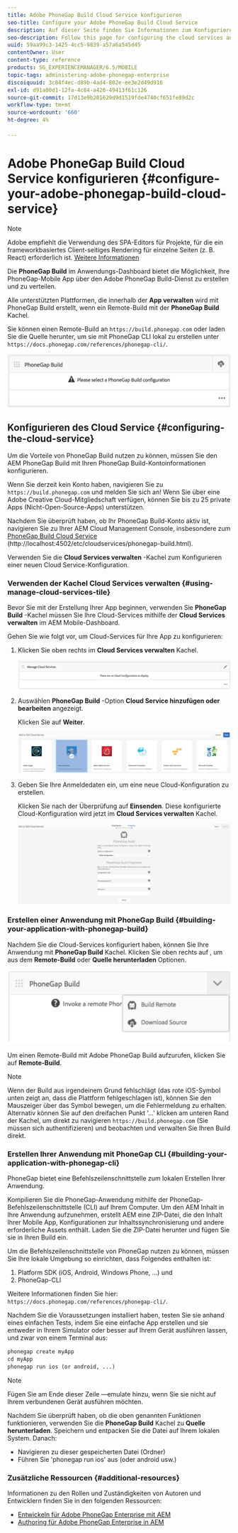 ```yaml
---
title: Adobe PhoneGap Build Cloud Service konfigurieren
seo-title: Configure your Adobe PhoneGap Build Cloud Service
description: Auf dieser Seite finden Sie Informationen zum Konfigurieren der Cloud-Services und zum Erstellen Ihrer Anwendung mit PhoneGap-Build.
seo-description: Follow this page for configuring the cloud services and building your application with PhoneGap build.
uuid: 59aa99c3-1425-4cc5-9839-a57a6a545d45
contentOwner: User
content-type: reference
products: SG_EXPERIENCEMANAGER/6.5/MOBILE
topic-tags: administering-adobe-phonegap-enterprise
discoiquuid: 3c84f4ec-d89b-4ad4-802e-ee3e2d49d916
exl-id: d91a00d1-12fa-4c84-a426-49413f61c126
source-git-commit: 17d13e9b201629d9d1519fde4740cf651fe89d2c
workflow-type: tm+mt
source-wordcount: '660'
ht-degree: 4%

---
```


# Adobe PhoneGap Build Cloud Service konfigurieren {#configure-your-adobe-phonegap-build-cloud-service}

>[!NOTE]
>
>Adobe empfiehlt die Verwendung des SPA-Editors für Projekte, für die ein frameworkbasiertes Client-seitiges Rendering für einzelne Seiten (z. B. React) erforderlich ist. [Weitere Informationen](/help/sites-developing/spa-overview.md)

Die **PhoneGap Build** im Anwendungs-Dashboard bietet die Möglichkeit, Ihre PhoneGap-Mobile App über den Adobe PhoneGap Build-Dienst zu erstellen und zu verteilen.

Alle unterstützten Plattformen, die innerhalb der **App verwalten** wird mit PhoneGap Build erstellt, wenn ein Remote-Build mit der **PhoneGap Build** Kachel.

Sie können einen Remote-Build an `https://build.phonegap.com` oder laden Sie die Quelle herunter, um sie mit PhoneGap CLI lokal zu erstellen unter `https://docs.phonegap.com/references/phonegap-cli/`.

![PhoneGap Build](assets/chlimage_1-60.png)

## Konfigurieren des Cloud Service {#configuring-the-cloud-service}

Um die Vorteile von PhoneGap Build nutzen zu können, müssen Sie den AEM PhoneGap Build mit Ihren PhoneGap Build-Kontoinformationen konfigurieren.

Wenn Sie derzeit kein Konto haben, navigieren Sie zu `https://build.phonegap.com` und melden Sie sich an! Wenn Sie über eine Adobe Creative Cloud-Mitgliedschaft verfügen, können Sie bis zu 25 private Apps (Nicht-Open-Source-Apps) unterstützen.

Nachdem Sie überprüft haben, ob Ihr PhoneGap Build-Konto aktiv ist, navigieren Sie zu Ihrer AEM Cloud Management Console, insbesondere zum [PhoneGap Build Cloud Service](http://localhost:4502/etc/cloudservices/phonegap-build.html) (http://localhost:4502/etc/cloudservices/phonegap-build.html).

Verwenden Sie die **Cloud Services verwalten** -Kachel zum Konfigurieren einer neuen Cloud Service-Konfiguration.

### Verwenden der Kachel Cloud Services verwalten {#using-manage-cloud-services-tile}

Bevor Sie mit der Erstellung Ihrer App beginnen, verwenden Sie **PhoneGap Build** -Kachel müssen Sie Ihre Cloud-Services mithilfe der **Cloud Services verwalten** im AEM Mobile-Dashboard.

Gehen Sie wie folgt vor, um Cloud-Services für Ihre App zu konfigurieren:

1. Klicken Sie oben rechts im **Cloud Services verwalten** Kachel.

   ![chlimage_1-61](assets/chlimage_1-61.png)

1. Auswählen **PhoneGap Build** -Option **Cloud Service hinzufügen oder bearbeiten** angezeigt.

   Klicken Sie auf **Weiter**.

   ![chlimage_1-62](assets/chlimage_1-62.png)

1. Geben Sie Ihre Anmeldedaten ein, um eine neue Cloud-Konfiguration zu erstellen.

   Klicken Sie nach der Überprüfung auf **Einsenden**. Diese konfigurierte Cloud-Konfiguration wird jetzt im **Cloud Services verwalten** Kachel.

   ![chlimage_1-63](assets/chlimage_1-63.png)

### Erstellen einer Anwendung mit PhoneGap Build {#building-your-application-with-phonegap-build}

Nachdem Sie die Cloud-Services konfiguriert haben, können Sie Ihre Anwendung mit **PhoneGap Build** Kachel. Klicken Sie oben rechts auf , um aus dem **Remote-Build** oder **Quelle herunterladen** Optionen.

![chlimage_1-64](assets/chlimage_1-64.png)

Um einen Remote-Build mit Adobe PhoneGap Build aufzurufen, klicken Sie auf **Remote-Build**.

>[!NOTE]
>
>Wenn der Build aus irgendeinem Grund fehlschlägt (das rote iOS-Symbol unten zeigt an, dass die Plattform fehlgeschlagen ist), können Sie den Mauszeiger über das Symbol bewegen, um die Fehlermeldung zu erhalten. Alternativ können Sie auf den dreifachen Punkt &#39;...&#39; klicken am unteren Rand der Kachel, um direkt zu navigieren `https://build.phonegap.com` (Sie müssen sich authentifizieren) und beobachten und verwalten Sie Ihren Build direkt.

### Erstellen Ihrer Anwendung mit PhoneGap CLI {#building-your-application-with-phonegap-cli}

PhoneGap bietet eine Befehlszeilenschnittstelle zum lokalen Erstellen Ihrer Anwendung.

Kompilieren Sie die PhoneGap-Anwendung mithilfe der PhoneGap-Befehlszeilenschnittstelle (CLI) auf Ihrem Computer. Um den AEM Inhalt in Ihre Anwendung aufzunehmen, erstellt AEM eine ZIP-Datei, die den Inhalt Ihrer Mobile App, Konfigurationen zur Inhaltssynchronisierung und andere erforderliche Assets enthält. Laden Sie die ZIP-Datei herunter und fügen Sie sie in Ihren Build ein.

Um die Befehlszeilenschnittstelle von PhoneGap nutzen zu können, müssen Sie Ihre lokale Umgebung so einrichten, dass Folgendes enthalten ist:

1. Platform SDK (iOS, Android, Windows Phone, ...) und
1. PhoneGap-CLI

Weitere Informationen finden Sie hier: `https://docs.phonegap.com/references/phonegap-cli/`.

Nachdem Sie die Voraussetzungen installiert haben, testen Sie sie anhand eines einfachen Tests, indem Sie eine einfache App erstellen und sie entweder in Ihrem Simulator oder besser auf Ihrem Gerät ausführen lassen, und zwar von einem Terminal aus:

```xml
phonegap create myApp
cd myApp
phonegap run ios (or android, ...)
```

>[!NOTE]
>
>Fügen Sie am Ende dieser Zeile —emulate hinzu, wenn Sie sie nicht auf Ihrem verbundenen Gerät ausführen möchten.

Nachdem Sie überprüft haben, ob die oben genannten Funktionen funktionieren, verwenden Sie die **PhoneGap Build** Kachel zu **Quelle herunterladen**. Speichern und entpacken Sie die Datei auf Ihrem lokalen System. Danach:

* Navigieren zu dieser gespeicherten Datei (Ordner)
* Führen Sie &#39;phonegap run ios&#39; aus (oder android usw.)

### Zusätzliche Ressourcen {#additional-resources}

Informationen zu den Rollen und Zuständigkeiten von Autoren und Entwicklern finden Sie in den folgenden Ressourcen:

* [Entwickeln für Adobe PhoneGap Enterprise mit AEM](/help/mobile/developing-in-phonegap.md)
* [Authoring für Adobe PhoneGap Enterprise in AEM](/help/mobile/phonegap.md)
